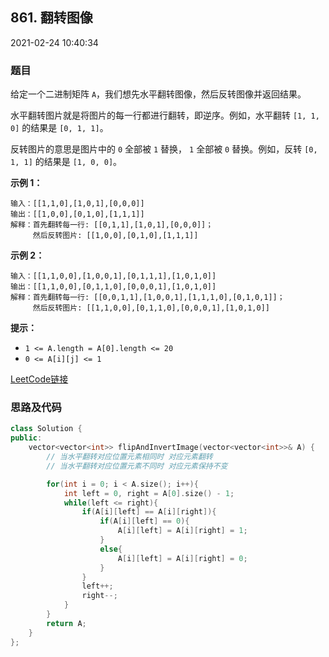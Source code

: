 ## 861. 翻转图像

2021-02-24 10:40:34

### 题目

给定一个二进制矩阵 ``A``，我们想先水平翻转图像，然后反转图像并返回结果。

水平翻转图片就是将图片的每一行都进行翻转，即逆序。例如，水平翻转 ``[1, 1, 0]`` 的结果是 ``[0, 1, 1]``。

反转图片的意思是图片中的 ``0`` 全部被 ``1`` 替换， ``1`` 全部被 ``0`` 替换。例如，反转 ``[0, 1, 1]`` 的结果是 ``[1, 0, 0]``。

 
**示例 1：**

```
输入：[[1,1,0],[1,0,1],[0,0,0]]
输出：[[1,0,0],[0,1,0],[1,1,1]]
解释：首先翻转每一行: [[0,1,1],[1,0,1],[0,0,0]]；
     然后反转图片: [[1,0,0],[0,1,0],[1,1,1]]
```

**示例 2：**

```
输入：[[1,1,0,0],[1,0,0,1],[0,1,1,1],[1,0,1,0]]
输出：[[1,1,0,0],[0,1,1,0],[0,0,0,1],[1,0,1,0]]
解释：首先翻转每一行: [[0,0,1,1],[1,0,0,1],[1,1,1,0],[0,1,0,1]]；
     然后反转图片: [[1,1,0,0],[0,1,1,0],[0,0,0,1],[1,0,1,0]]
```

**提示：**


- ``1 <= A.length = A[0].length <= 20``
- ``0 <= A[i][j] <= 1``



[LeetCode链接](https://leetcode-cn.com/problems/flipping-an-image/)

### 思路及代码

```cpp
class Solution {
public:
    vector<vector<int>> flipAndInvertImage(vector<vector<int>>& A) {
        // 当水平翻转对应位置元素相同时 对应元素翻转
        // 当水平翻转对应位置元素不同时 对应元素保持不变

        for(int i = 0; i < A.size(); i++){
            int left = 0, right = A[0].size() - 1;
            while(left <= right){
                if(A[i][left] == A[i][right]){
                    if(A[i][left] == 0){
                        A[i][left] = A[i][right] = 1;
                    }
                    else{
                        A[i][left] = A[i][right] = 0;
                    }
                }
                left++;
                right--;
            }
        }
        return A;
    }
};
```